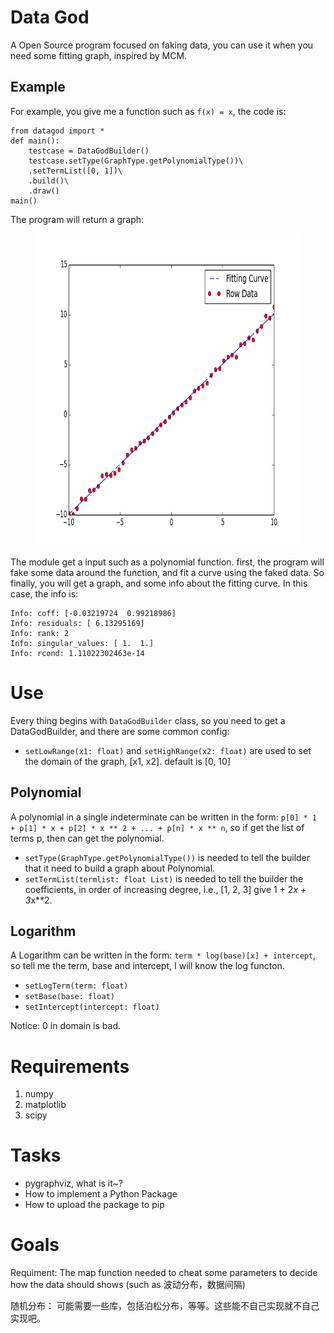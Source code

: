 # Data God

A Open Source program focused on faking data, you can use it when you need some fitting graph, inspired by MCM.

## Example

For example, you give me a function such as `f(x) = x`, the code is:

	from datagod import *
	def main():
		testcase = DataGodBuilder()
		testcase.setType(GraphType.getPolynomialType())\
		.setTermList([0, 1])\
		.build()\
		.draw()
	main()

The program will return a graph: 

<figure>
	<img src="./image/example.png" alt="Example" height="500">
</figure>

The module get a input such as a polynomial function. first, the program will fake some data around the function, and fit a curve using the faked data. So finally, you will get a graph, and some info about the fitting curve. In this case, the info is:

	Info: coff: [-0.03219724  0.99218986]
	Info: residuals: [ 6.13295169]
	Info: rank: 2
	Info: singular_values: [ 1.  1.]
	Info: rcond: 1.11022302463e-14

# Use

Every thing begins with `DataGodBuilder` class, so you need to get a DataGodBuilder, and there are some common config:

* `setLowRange(x1: float)` and `setHighRange(x2: float)` are used to set the domain of the graph, [x1, x2]. default is [0, 10]

## Polynomial

A polynomial in a single indeterminate can be written in the form: `p[0] * 1 + p[1] * x + p[2] * x ** 2 + ... + p[n] * x ** n`, so if get the list of terms p, then can get the polynomial.

* `setType(GraphType.getPolynomialType())` is needed to tell the builder that it need to build a graph about Polynomial.
* `setTermList(termlist: float List)` is needed to tell the builder the coefficients,  in order of increasing degree, i.e., [1, 2, 3] give 1 + 2*x + 3*x**2.

## Logarithm

A Logarithm can be written in the form: `term * log(base)[x] + intercept`, so tell me the term, base and intercept, I will know the log functon. 

* `setLogTerm(term: float)`
* `setBase(base: float)`
* `setIntercept(intercept: float)`

Notice: 0 in domain is bad.

# Requirements

1. numpy
2. matplotlib
3. scipy

# Tasks

* pygraphviz, what is it~?
* How to implement a Python Package
* How to upload the package to pip

# Goals

Requiment:
	The map function needed to cheat
	some parameters to decide how the data should shows
	(such as 波动分布，数据间隔)

随机分布：
	可能需要一些库，包括泊松分布，等等。这些能不自己实现就不自己实现吧。